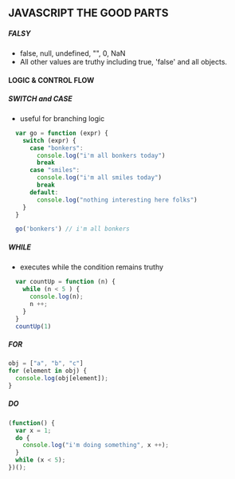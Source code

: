 ## JAVASCRIPT THE GOOD PARTS

##### FALSY

  -  false, null, undefined, "", 0, NaN
  -  All other values are truthy including true, 'false' and all objects.


#### LOGIC & CONTROL FLOW

##### SWITCH and CASE

  -  useful for branching logic

```javascript
  var go = function (expr) {
    switch (expr) {
      case "bonkers":
        console.log("i'm all bonkers today")
        break
      case "smiles":
        console.log("i'm all smiles today")
        break
      default:
        console.log("nothing interesting here folks")
    }
  }

  go('bonkers') // i'm all bonkers
```

##### WHILE

  - executes while the condition remains truthy

```javascript
  var countUp = function (n) {
    while (n < 5 ) {
      console.log(n);
      n ++;
    }
  }
  countUp(1)
```

##### FOR

```javascript
obj = ["a", "b", "c"]
for (element in obj) {
  console.log(obj[element]);
}
```

##### DO

```javascript
(function() {
  var x = 1;
  do {
    console.log("i'm doing something", x ++);
  } 
  while (x < 5);
})();
```
